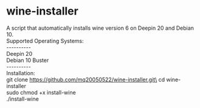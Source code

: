 # wine-installer
A script that automatically installs wine version 6 on Deepin 20 and Debian 10. \
Supported Operating Systems: \
----------\
Deepin 20\
Debian 10 Buster\
----------\
Installation: \
git clone https://github.com/mq20050522/wine-installer.git\
cd wine-installer\
sudo chmod +x install-wine\
./install-wine
